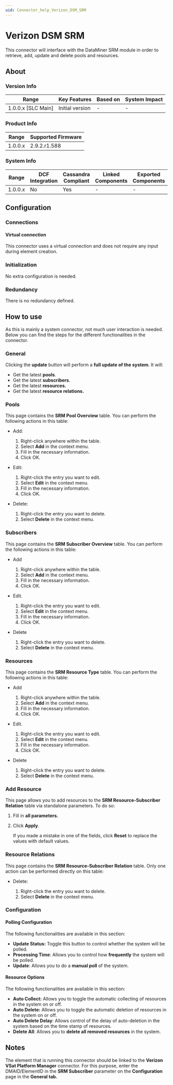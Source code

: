```yaml
---
uid: Connector_help_Verizon_DSM_SRM
---
```


# Verizon DSM SRM

This connector will interface with the DataMiner SRM module in order to retrieve, add, update and delete pools and resources.

## About

### Version Info

| **Range**            | **Key Features** | **Based on** | **System Impact** |
|----------------------|------------------|--------------|-------------------|
| 1.0.0.x \[SLC Main\] | Initial version  | \-           | \-                |

### Product Info

| **Range** | **Supported Firmware** |
|-----------|------------------------|
| 1.0.0.x   | 2.9.2.r1.588           |

### System Info

| **Range** | **DCF Integration** | **Cassandra Compliant** | **Linked Components** | **Exported Components** |
|-----------|---------------------|-------------------------|-----------------------|-------------------------|
| 1.0.0.x   | No                  | Yes                     | \-                    | \-                      |

## Configuration

### Connections

#### Virtual connection

This connector uses a virtual connection and does not require any input during element creation.

### Initialization

No extra configuration is needed.

### Redundancy

There is no redundancy defined.

## How to use

As this is mainly a system connector, not much user interaction is needed. Below you can find the steps for the different functionalities in the connector.

### General

Clicking the **update** button will perform a **full update of the system**. It will:

- Get the latest **pools**.
- Get the latest **subscribers**.
- Get the latest **resources.**
- Get the latest **resource relations.**

### Pools

This page contains the **SRM Pool Overview** table. You can perform the following actions in this table:

- Add:

  1. Right-click anywhere within the table.
  1. Select **Add** in the context menu.
  1. Fill in the necessary information.
  1. Click OK.

- Edit:

  1. Right-click the entry you want to edit.
  1. Select **Edit** in the context menu.
  1. Fill in the necessary information.
  1. Click OK.

- Delete:

  1. Right-click the entry you want to delete.
  1. Select **Delete** in the context menu.

### Subscribers

This page contains the **SRM Subscriber Overview** table. You can perform the following actions in this table:

- Add

  1. Right-click anywhere within the table.
  1. Select **Add** in the context menu.
  1. Fill in the necessary information.
  1. Click OK.

- Edit.

  1. Right-click the entry you want to edit.
  1. Select **Edit** in the context menu.
  1. Fill in the necessary information.
  1. Click OK.

- Delete

  1. Right-click the entry you want to delete.
  1. Select **Delete** in the context menu.

### Resources

This page contains the **SRM Resource Type** table. You can perform the following actions in this table:

- Add

  1. Right-click anywhere within the table.
  1. Select **Add** in the context menu.
  1. Fill in the necessary information.
  1. Click OK.

- Edit.

  1. Right-click the entry you want to edit.
  1. Select **Edit** in the context menu.
  1. Fill in the necessary information.
  1. Click OK.

- Delete

  1. Right-click the entry you want to delete.
  1. Select **Delete** in the context menu.

### Add Resource

This page allows you to add resources to the **SRM Resource-Subscriber Relation** table via standalone parameters. To do so:

1. Fill in **all parameters.**
1. Click **Apply**.

   If you made a mistake in one of the fields, click **Reset** to replace the values with default values.

### Resource Relations

This page contains the **SRM Resource-Subscriber Relation** table. Only one action can be performed directly on this table:

- Delete:

  1. Right-click the entry you want to delete.
  1. Select **Delete** in the context menu.

### Configuration

#### Polling Configuration

The following functionalities are available in this section:

- **Update Status:** Toggle this button to control whether the system will be polled.
- **Processing Time**: Allows you to control how **frequently** the system will be polled.
- **Update**: Allows you to do a **manual poll** of the system.

#### Resource Options

The following functionalities are available in this section:

- **Auto Collect:** Allows you to toggle the automatic collecting of resources in the system on or off.
- **Auto Delete:** Allows you to toggle the automatic deletion of resources in the system on or off.
- **Auto Delete Delay**: Allows control of the delay of auto-deletion in the system based on the time stamp of resources.
- **Delete All**: Allows you to **delete all removed resources** in the system.

## Notes

The element that is running this connector should be linked to the **Verizon VSat Platform Manager** connector. For this purpose, enter the DMAID/ElementID in the **SRM Subscriber** parameter on the **Configuration** page in the **General tab.**
